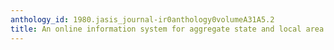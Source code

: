 ```yaml
---
anthology_id: 1980.jasis_journal-ir0anthology0volumeA31A5.2
title: An online information system for aggregate state and local area economic data
---
```

